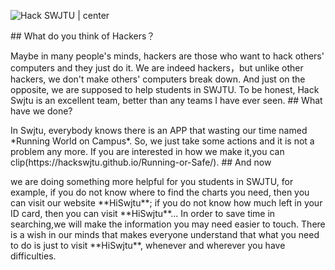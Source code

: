 
![Hack SWJTU | center](http://ofsbfjrbr.bkt.clouddn.com/banner.png)

</p>
## What do you think of Hackers？

<p>      Maybe in many people's minds, hackers are those who want to hack others' computers and they just do it. We are indeed hackers，but unlike other hackers, we don't make others' computers break down. And just on the opposite, we are supposed to help students in SWJTU. To be honest, Hack Swjtu is an excellent team, better than any teams I have ever seen.
##  What have we done?
<p>		In Swjtu, everybody knows there is an APP that wasting our time named *Running World on Campus*. So, we just take some actions and it is not a problem any more. If you are interested in how we make it,you can clip(https://hackswjtu.github.io/Running-or-Safe/).
## And now
<p>		we are doing something more helpful for you students in SWJTU, for example, if you do not know where to find the charts you need, then you can visit our website **HiSwjtu**; if you do not know how much left in your ID card, then you can visit **HiSwjtu**... In order to save time in searching,we will make the information you may need easier to touch. There is a wish in our minds that makes everyone understand that what you need to do is just to visit **HiSwjtu**, whenever and wherever you have difficulties. 
